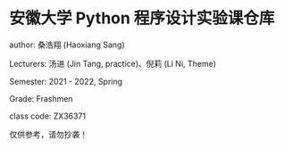 # 安徽大学 Python 程序设计实验课仓库

author: 桑浩翔 (Haoxiang Sang)

Lecturers: 汤进 (Jin Tang, practice)、倪莉 (Li Ni, Theme)

Semester: 2021 - 2022, Spring

Grade: Frashmen

class code: ZX36371

仅供参考，请勿抄袭！

